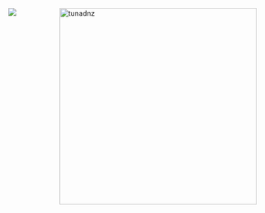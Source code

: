<img align='left' src="https://cdn.discordapp.com/attachments/712351196106457158/814035995544518686/aboutMe.png" />
<img align='right' widht='300' height='400' src="https://github-readme-stats.vercel.app/api?username=tunadnz&show_icons=true&theme=tokyonight" alt="tunadnz" />
